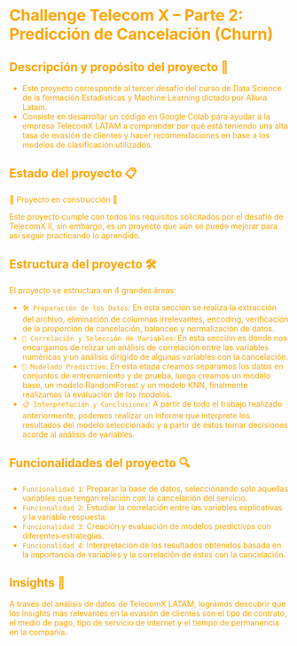 # <font color=orange>**Challenge Telecom X – Parte 2: Predicción de Cancelación (Churn)**

## Descripción y propósito del proyecto 🎯

- Este proyecto corresponde al tercer desafío del curso de Data Science de la formación Estadisticas y Machine Learning dictado por Allura Latam.
- Consiste en desarrollar un código en Google Colab para ayudar a la empresa TelecomX LATAM a comprender por qué está teniendo una alta tasa de evasión de clientes y hacer recomendaciones en base a los modelos de clasificación utilizados.


## Estado del proyecto 📋

:construction: Proyecto en construcción :construction:

Este proyecto cumple con todos los requisitos solicitados por el desafío de TelecomX II, sin embargo, es un proyecto que aún se puede mejorar para así seguir practicando lo aprendido.

## Estructura del proyecto 🛠️
El proyecto se estructura en 4 grandes áreas:
- `🛠️ Preparación de los Datos`: En esta sección se realiza la extracción del archivo, eliminación de columnas irrelevantes, encoding, verificación de la proporción de cancelación, balanceo y normalización de datos.
- `🎯 Correlación y Selección de Variables`: En esta sección es donde nos encargamos de relizar un análisis de correlación entre las variables numéricas y un análisis dirigido de algunas variables con la cancelación.
- `🤖 Modelado Predictivo`: En esta etapa creamos separamos los datos en conjuntos de entrenamiento y de prueba, luego creamos un modelo base, un modelo RandomForest y un modelo KNN, finalmente realizamos la evaluación de los modelos.
- `📋 Interpretación y Conclusiones`: A partir de todo el trabajo realizado anteriormente, podemos realizar un informe que interprete los resultados del modelo seleccionado y a partir de éstos tomar decisiones acorde al análisis de variables.

## Funcionalidades del proyecto 🔍

- `Funcionalidad 1`: Preparar la base de datos, seleccionando solo aquellas variables que tengan relación con la cancelación del servicio.
- `Funcionalidad 2`: Estudiar la correlación entre las variables explicativas y la variable respuesta.
- `Funcionalidad 3`: Creación y evaluación de modelos predictivos con diferentes estrategias.
- `Funcionalidad 4`: Interpretación de los resultados obtenidos basada en la importancia de variables y la correlación de éstas con la cancelación.

## Insights 🎯
A través del análisis de datos de TelecomX LATAM, logramos descubrir que los insights más relevantes en la evasión de clientes son el tipo de contrato, el medio de pago, tipo de servicio de internet y el tiempo de permanencia en la compañía.